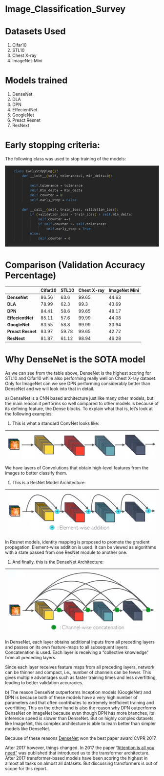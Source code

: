 # Image_Classification_Survey

# Datasets Used

1.  Cifar10
2.  STL10
3.  Chest X-ray
4.  ImageNet-Mini

# Models trained

1.  DenseNet
2.  DLA
3.  DPN
4.  EffecientNet
5.  GoogleNet
6.  Preact Resnet
7.  ResNext

# Early stopping criteria:

The following class was used to stop training of the models:

![](images/md4.png)

# Comparison (Validation Accuracy Percentage)

|                   | **Cifar10** | **STL10** | **Chest X-ray** | **ImageNet Mini** |
|-------------------|-------------|-----------|-----------------|-------------------|
| **DenseNet**      | 86.56       | 63.6      | 99.65           | 44.63             |
| **DLA**           | 78.99       | 62.3      | 99.3            | 43.69             |
| **DPN**           | 84.41       | 58.6      | 99.65           | 48.17             |
| **EffecientNet**  | 85.11       | 57.6      | 99.99           | 44.08             |
| **GoogleNet**     | 83.55       | 58.8      | 99.99           | 33.94             |
| **Preact Resnet** | 83.97       | 59.78     | 99.65           | 42.72             |
| **ResNext**       | 81.87       | 61.12     | 98.94           | 46.28             |

# Why DenseNet is the SOTA model

As we can see from the table above, DenseNet is the highest scoring for STL10 and Cifar10 while also performing really well on Chest X-ray dataset. Only for ImageNet can we see DPN performing considerably better than DenseNet and we will look into that in detail.

a) DenseNet is a CNN based architecture just like many other models, but the main reason it performs so well compared to other models is because of its defining feature, the Dense blocks. To explain what that is, let’s look at the following examples:

1.  This is what a standard ConvNet looks like:

| ![](images/md1.png) |
|-------------------------------------------------|

We have layers of Convolutions that obtain high-level features from the images to better classify them.

1.  This is a ResNet Model Architecture:

| ![](images/md2.png) |
|-------------------------------------------------|

In Resnet models, identity mapping is proposed to promote the gradient propagation. Element-wise addition is used. It can be viewed as algorithms with a state passed from one ResNet module to another one.

1.  And finally, this is the DenseNet Architecture:

| ![](images/md3.png) |
|-------------------------------------------------|

In DenseNet, each layer obtains additional inputs from all preceding layers and passes on its own feature-maps to all subsequent layers. Concatenation is used. Each layer is receiving a “collective knowledge” from all preceding layers.

Since each layer receives feature maps from all preceding layers, network can be thinner and compact, i.e., number of channels can be fewer. This gives multiple advantages such as faster training times and less overfitting, leading to better validation accuracies.

b) The reason DenseNet outperforms Inception models (GoogleNet) and DPN is because both of these models have a very high number of parameters and that often contributes to extremely inefficient training and overfitting. This on the other hand is also the reason why DPN outperforms DenseNet on ImageNet because even though DPN has more branches, its inference speed is slower than DenseNet. But on highly complex datasets like ImageNet, this complex architecture is able to learn better than simpler models like DenseNet.

Because of these reasons [DenseNet](https://arxiv.org/abs/1608.06993) won the best paper award CVPR 2017.

After 2017 however, things changed. In 2017 the paper “[Attention is all you need”](https://arxiv.org/abs/1706.03762?context=cs) was published that introduced us to the transformer architecture. After 2017 transformer-based models have been scoring the highest in almost all tasks on almost all datasets. But discussing transformers is out of scope for this report.
